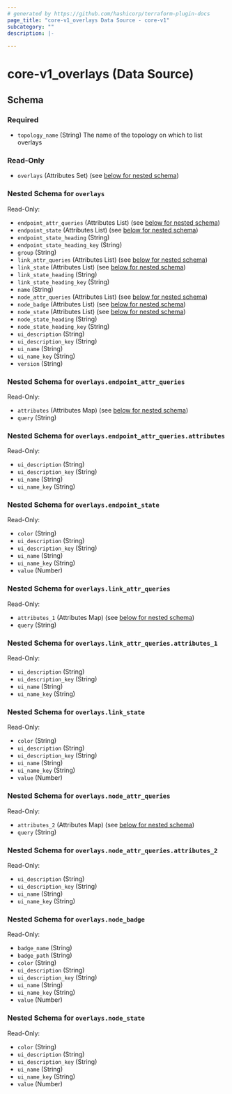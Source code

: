 ```yaml
---
# generated by https://github.com/hashicorp/terraform-plugin-docs
page_title: "core-v1_overlays Data Source - core-v1"
subcategory: ""
description: |-
  
---
```


# core-v1_overlays (Data Source)





<!-- schema generated by tfplugindocs -->
## Schema

### Required

- `topology_name` (String) The name of the topology on which to list overlays

### Read-Only

- `overlays` (Attributes Set) (see [below for nested schema](#nestedatt--overlays))

<a id="nestedatt--overlays"></a>
### Nested Schema for `overlays`

Read-Only:

- `endpoint_attr_queries` (Attributes List) (see [below for nested schema](#nestedatt--overlays--endpoint_attr_queries))
- `endpoint_state` (Attributes List) (see [below for nested schema](#nestedatt--overlays--endpoint_state))
- `endpoint_state_heading` (String)
- `endpoint_state_heading_key` (String)
- `group` (String)
- `link_attr_queries` (Attributes List) (see [below for nested schema](#nestedatt--overlays--link_attr_queries))
- `link_state` (Attributes List) (see [below for nested schema](#nestedatt--overlays--link_state))
- `link_state_heading` (String)
- `link_state_heading_key` (String)
- `name` (String)
- `node_attr_queries` (Attributes List) (see [below for nested schema](#nestedatt--overlays--node_attr_queries))
- `node_badge` (Attributes List) (see [below for nested schema](#nestedatt--overlays--node_badge))
- `node_state` (Attributes List) (see [below for nested schema](#nestedatt--overlays--node_state))
- `node_state_heading` (String)
- `node_state_heading_key` (String)
- `ui_description` (String)
- `ui_description_key` (String)
- `ui_name` (String)
- `ui_name_key` (String)
- `version` (String)

<a id="nestedatt--overlays--endpoint_attr_queries"></a>
### Nested Schema for `overlays.endpoint_attr_queries`

Read-Only:

- `attributes` (Attributes Map) (see [below for nested schema](#nestedatt--overlays--endpoint_attr_queries--attributes))
- `query` (String)

<a id="nestedatt--overlays--endpoint_attr_queries--attributes"></a>
### Nested Schema for `overlays.endpoint_attr_queries.attributes`

Read-Only:

- `ui_description` (String)
- `ui_description_key` (String)
- `ui_name` (String)
- `ui_name_key` (String)



<a id="nestedatt--overlays--endpoint_state"></a>
### Nested Schema for `overlays.endpoint_state`

Read-Only:

- `color` (String)
- `ui_description` (String)
- `ui_description_key` (String)
- `ui_name` (String)
- `ui_name_key` (String)
- `value` (Number)


<a id="nestedatt--overlays--link_attr_queries"></a>
### Nested Schema for `overlays.link_attr_queries`

Read-Only:

- `attributes_1` (Attributes Map) (see [below for nested schema](#nestedatt--overlays--link_attr_queries--attributes_1))
- `query` (String)

<a id="nestedatt--overlays--link_attr_queries--attributes_1"></a>
### Nested Schema for `overlays.link_attr_queries.attributes_1`

Read-Only:

- `ui_description` (String)
- `ui_description_key` (String)
- `ui_name` (String)
- `ui_name_key` (String)



<a id="nestedatt--overlays--link_state"></a>
### Nested Schema for `overlays.link_state`

Read-Only:

- `color` (String)
- `ui_description` (String)
- `ui_description_key` (String)
- `ui_name` (String)
- `ui_name_key` (String)
- `value` (Number)


<a id="nestedatt--overlays--node_attr_queries"></a>
### Nested Schema for `overlays.node_attr_queries`

Read-Only:

- `attributes_2` (Attributes Map) (see [below for nested schema](#nestedatt--overlays--node_attr_queries--attributes_2))
- `query` (String)

<a id="nestedatt--overlays--node_attr_queries--attributes_2"></a>
### Nested Schema for `overlays.node_attr_queries.attributes_2`

Read-Only:

- `ui_description` (String)
- `ui_description_key` (String)
- `ui_name` (String)
- `ui_name_key` (String)



<a id="nestedatt--overlays--node_badge"></a>
### Nested Schema for `overlays.node_badge`

Read-Only:

- `badge_name` (String)
- `badge_path` (String)
- `color` (String)
- `ui_description` (String)
- `ui_description_key` (String)
- `ui_name` (String)
- `ui_name_key` (String)
- `value` (Number)


<a id="nestedatt--overlays--node_state"></a>
### Nested Schema for `overlays.node_state`

Read-Only:

- `color` (String)
- `ui_description` (String)
- `ui_description_key` (String)
- `ui_name` (String)
- `ui_name_key` (String)
- `value` (Number)
